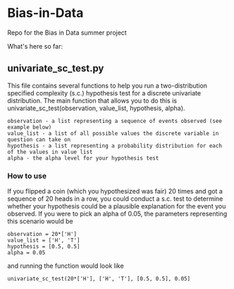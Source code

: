 # Bias-in-Data
Repo for the Bias in Data summer project

What's here so far:

## univariate_sc_test.py
This file contains several functions to help you run a two-distribution specified complexity (s.c.) hypothesis test for a discrete univariate distribution. The main function that allows you to do this is univariate_sc_test(observation, value_list, hypothesis, alpha).
```
observation - a list representing a sequence of events observed (see example below)
value_list - a list of all possible values the discrete variable in question can take on
hypothesis - a list representing a probability distribution for each of the values in value list
alpha - the alpha level for your hypothesis test
```
### How to use
If you flipped a coin (which you hypothesized was fair) 20 times and got a sequence of 20 heads in a row, you could conduct a s.c. test to determine whether your hypothesis could be a plausible explanation for the event you observed. If you were to pick an alpha of 0.05, the parameters representing this scenario would be 
```
observation = 20*['H']
value_list = ['H', 'T']
hypothesis = [0.5, 0.5]
alpha = 0.05
```
and running the function would look like
```
univariate_sc_test(20*['H'], ['H', 'T'], [0.5, 0.5], 0.05]
```
